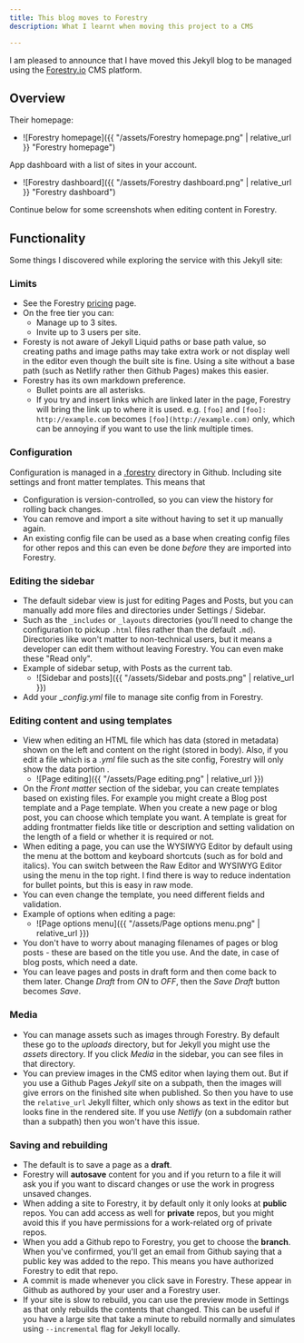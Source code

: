 ```yaml
---
title: This blog moves to Forestry
description: What I learnt when moving this project to a CMS

---
```

I am pleased to announce that I have moved this Jekyll blog to be managed using the [Forestry.io](https://forestry.io) CMS platform.


## Overview

Their homepage:

- ![Forestry homepage]({{ "/assets/Forestry homepage.png" | relative_url }} "Forestry homepage")

App dashboard with a list of sites in your account.

- ![Forestry dashboard]({{ "/assets/Forestry dashboard.png" | relative_url }} "Forestry dashboard")

Continue below for some screenshots when editing content in Forestry.

## Functionality

Some things I discovered while exploring the service with this Jekyll site:

### Limits

* See the Forestry [pricing](https://forestry.io/pricing/ "pricing") page.
* On the free tier you can:
  * Manage up to 3 sites.
  * Invite up to 3 users per site.
* Foresty is not aware of Jekyll Liquid paths or base path value, so creating paths and image paths may take extra work or not display well in the editor even though the built site is fine. Using a site without a base path (such as Netlify rather then Github Pages) makes this easier.
* Forestry has its own markdown preference. 
    - Bullet points are all asterisks.
    - If you try and insert links which are linked later in the page, Forestry will bring the link up to where it is used. e.g. `[foo]` and `[foo]: http://example.com` becomes `[foo](http://example.com)` only, which can be annoying if you want to use the link multiple times.

### Configuration

Configuration is managed in a [.forestry](https://github.com/MichaelCurrin/coding-blog/tree/master/.forestry) directory in Github. Including site settings and front matter templates. This means that

* Configuration is version-controlled, so you can view the history for rolling back changes.
* You can remove and import a site without having to set it up manually again.
* An existing config file can be used as a base when creating config files for other repos and this can even be done _before_ they are imported into Forestry.

### Editing the sidebar

* The default sidebar view is just for editing Pages and Posts, but you can manually add more files and directories under Settings / Sidebar.
* Such as the `_includes` or `_layouts` directories (you'll need to change the configuration to pickup `.html` files rather than the default `.md`). Directories like won't matter to non-technical users, but it means a developer can edit them without leaving Forestry. You can even make these "Read only".
* Example of sidebar setup, with Posts as the current tab.
  * ![Sidebar and posts]({{ "/assets/Sidebar and posts.png" | relative_url }})
* Add your _\_config.yml_ file to manage site config from in Forestry.

### Editing content and using templates

* View when editing an HTML file which has data (stored in metadata) shown on the left and content on the right (stored in body). Also, if you edit a file which is a _.yml_ file such as the site config, Forestry will only show the data portion .
  * ![Page editing]({{ "/assets/Page editing.png" | relative_url }})
* On the _Front matter_ section of the sidebar, you can create templates based on existing files. For example you might create a Blog post template and a Page template. When you create a new page or blog post, you can choose which template you want. A template is great for adding frontmatter fields like title or description and setting validation on the length of a field or whether it is required or not.
* When editing a page, you can use the WYSIWYG Editor by default using the menu at the bottom and keyboard shortcuts (such as for bold and italics). You can switch between the Raw Editor and WYSIWYG Editor using the menu in the top right. I find there is way to reduce indentation for bullet points, but this is easy in raw mode.
* You can even change the template, you need different fields and validation.
* Example of options when editing a page:
  * ![Page options menu]({{ "/assets/Page options menu.png" | relative_url }})
* You don't have to worry about managing filenames of pages or blog posts - these are based on the title you use. And the date, in case of blog posts, which need a date.
* You can leave pages and posts in draft form and then come back to them later. Change _Draft_ from _ON_ to _OFF_, then the _Save Draft_ button becomes _Save_.

### Media

* You can manage assets such as images through Forestry. By default these go to the _uploads_ directory, but for Jekyll you might use the _assets_ directory. If you click _Media_ in the sidebar, you can see files in that directory.
* You can preview images in the CMS editor when laying them out. But if you use a Github Pages _Jekyll_ site on a subpath, then the images will give errors on the finished site when published. So then you have to use the `relative_url` Jekyll filter, which only shows as text in the editor but looks fine in the rendered site. If you use _Netlify_ (on a subdomain rather than a subpath) then you won't have this issue.

### Saving and rebuilding

* The default is to save a page as a **draft**.
* Forestry will **autosave** content for you and if you return to a file it will ask you if you want to discard changes or use the work in progress unsaved changes.
* When adding a site to Forestry, it by default only it only looks at **public** repos. You can add access as well for **private** repos, but you might avoid this if you have permissions for a work-related org of private repos.
* When you add a Github repo to Forestry, you get to choose the **branch**. When you've confirmed, you'll get an email from Github saying that a public key was added to the repo. This means you have authorized Forestry to edit that repo.
* A commit is made whenever you click save in Forestry. These appear in Github as authored by your user and a Forestry user.
* If your site is slow to rebuild, you can use the preview mode in Settings as that only rebuilds the contents that changed. This can be useful if you have a large site that take a minute to rebuild normally and simulates using `--incremental` flag for Jekyll locally.

